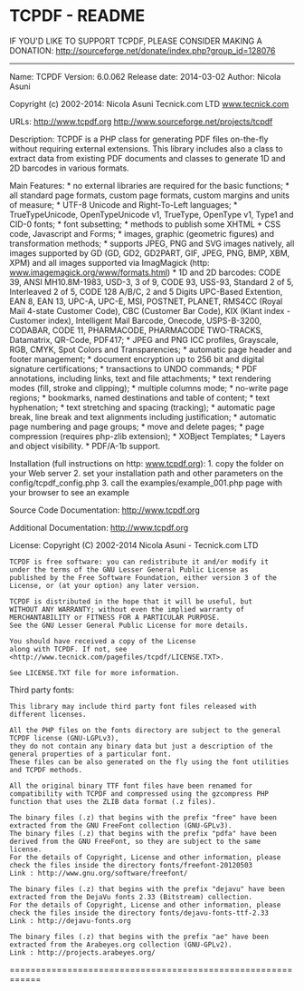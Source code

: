 TCPDF - README
============================================================

IF YOU'D LIKE TO SUPPORT TCPDF, PLEASE CONSIDER MAKING A 
DONATION: 
http://sourceforge.net/donate/index.php?group_id=128076

------------------------------------------------------------

Name: TCPDF
Version: 6.0.062
Release date: 2014-03-02
Author:	Nicola Asuni

Copyright (c) 2002-2014:
	Nicola Asuni
	Tecnick.com LTD
	www.tecnick.com

URLs:
	http://www.tcpdf.org
	http://www.sourceforge.net/projects/tcpdf

Description:
	TCPDF is a PHP class for generating PDF files on-the-fly without requiring external extensions.
	This library includes also a class to extract data from existing PDF documents and
	classes to generate 1D and 2D barcodes in various formats.

Main Features:
    * no external libraries are required for the basic functions;
    * all standard page formats, custom page formats, custom margins and units of measure;
    * UTF-8 Unicode and Right-To-Left languages;
    * TrueTypeUnicode, OpenTypeUnicode v1, TrueType, OpenType v1, Type1 and CID-0 fonts;
    * font subsetting;
    * methods to publish some XHTML + CSS code, Javascript and Forms;
    * images, graphic (geometric figures) and transformation methods;
    * supports JPEG, PNG and SVG images natively, all images supported by GD (GD, GD2, GD2PART, GIF, JPEG, PNG, BMP, XBM, XPM) and all images supported via ImagMagick (http:  www.imagemagick.org/www/formats.html)
    * 1D and 2D barcodes: CODE 39, ANSI MH10.8M-1983, USD-3, 3 of 9, CODE 93, USS-93, Standard 2 of 5, Interleaved 2 of 5, CODE 128 A/B/C, 2 and 5 Digits UPC-Based Extention, EAN 8, EAN 13, UPC-A, UPC-E, MSI, POSTNET, PLANET, RMS4CC (Royal Mail 4-state Customer Code), CBC (Customer Bar Code), KIX (Klant index - Customer index), Intelligent Mail Barcode, Onecode, USPS-B-3200, CODABAR, CODE 11, PHARMACODE, PHARMACODE TWO-TRACKS, Datamatrix, QR-Code, PDF417;
    * JPEG and PNG ICC profiles, Grayscale, RGB, CMYK, Spot Colors and Transparencies;
    * automatic page header and footer management;
    * document encryption up to 256 bit and digital signature certifications;
    * transactions to UNDO commands;
    * PDF annotations, including links, text and file attachments;
    * text rendering modes (fill, stroke and clipping);
    * multiple columns mode;
    * no-write page regions;
    * bookmarks, named destinations and table of content;
    * text hyphenation;
    * text stretching and spacing (tracking);
    * automatic page break, line break and text alignments including justification;
    * automatic page numbering and page groups;
    * move and delete pages;
    * page compression (requires php-zlib extension);
    * XOBject Templates;
	* Layers and object visibility.
	* PDF/A-1b support.

Installation (full instructions on http:  www.tcpdf.org):
	1. copy the folder on your Web server
	2. set your installation path and other parameters on the config/tcpdf_config.php
	3. call the examples/example_001.php page with your browser to see an example

Source Code Documentation:
	http://www.tcpdf.org

Additional Documentation:
	http://www.tcpdf.org

License:
	Copyright (C) 2002-2014  Nicola Asuni - Tecnick.com LTD

	TCPDF is free software: you can redistribute it and/or modify it
	under the terms of the GNU Lesser General Public License as
	published by the Free Software Foundation, either version 3 of the
	License, or (at your option) any later version.

	TCPDF is distributed in the hope that it will be useful, but
	WITHOUT ANY WARRANTY; without even the implied warranty of
	MERCHANTABILITY or FITNESS FOR A PARTICULAR PURPOSE.
	See the GNU Lesser General Public License for more details.

	You should have received a copy of the License
	along with TCPDF. If not, see
	<http://www.tecnick.com/pagefiles/tcpdf/LICENSE.TXT>.

	See LICENSE.TXT file for more information.

Third party fonts:

	This library may include third party font files released with different licenses.
	
	All the PHP files on the fonts directory are subject to the general TCPDF license (GNU-LGPLv3),
	they do not contain any binary data but just a description of the general properties of a particular font.
	These files can be also generated on the fly using the font utilities and TCPDF methods.
	
	All the original binary TTF font files have been renamed for compatibility with TCPDF and compressed using the gzcompress PHP function that uses the ZLIB data format (.z files).
	
	The binary files (.z) that begins with the prefix "free" have been extracted from the GNU FreeFont collection (GNU-GPLv3).
	The binary files (.z) that begins with the prefix "pdfa" have been derived from the GNU FreeFont, so they are subject to the same license.
	For the details of Copyright, License and other information, please check the files inside the directory fonts/freefont-20120503
	Link : http://www.gnu.org/software/freefont/
	
	The binary files (.z) that begins with the prefix "dejavu" have been extracted from the DejaVu fonts 2.33 (Bitstream) collection.
	For the details of Copyright, License and other information, please check the files inside the directory fonts/dejavu-fonts-ttf-2.33
	Link : http://dejavu-fonts.org
	
	The binary files (.z) that begins with the prefix "ae" have been extracted from the Arabeyes.org collection (GNU-GPLv2).
	Link : http://projects.arabeyes.org/


============================================================
